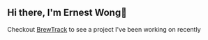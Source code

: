 ## Hi there, I'm Ernest Wong👋

Checkout [BrewTrack](https://brewtrack.ca/) to see a project I've been working on recently 





